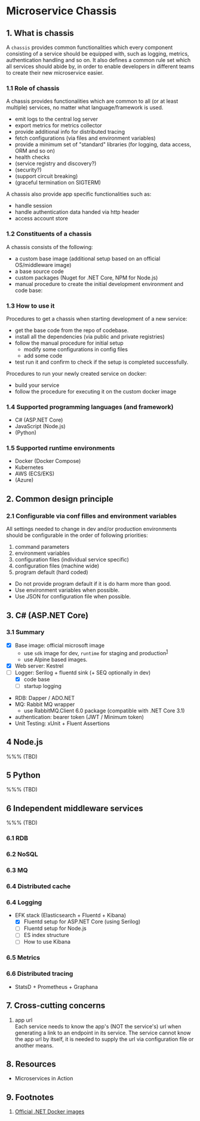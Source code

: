 # Microservice Chassis

## 1. What is chassis

A `chassis` provides common functionalities which every component consisting of a service
should be equipped with, such as logging, metrics, authentication handling and so on.
It also defines a common rule set which all services should abide by, in order to enable
developers in different teams to create their new microservice easier.

### 1.1 Role of chassis

A chassis provides functionalities which are common to all (or at least multiple) services, no matter what language/framework is used.

* emit logs to the central log server
* export metrics for metrics collector 
* provide additional info for distributed tracing
* fetch configurations (via files and environment variables)
* provide a minimum set of "standard" libraries (for logging, data access, ORM and so on)
* health checks
* (service registry and discovery?)
* (security?)
* (support circuit breaking)
* (graceful termination on SIGTERM)

A chassis also provide app specific functionalities such as:

* handle session
* handle authentication data handed via http header
* access account store

### 1.2 Constituents of a chassis

A chassis consists of the following:

* a custom base image (additional setup based on an official OS/middleware image)
* a base source code
* custom packages (Nuget for .NET Core, NPM for Node.js)
* manual procedure to create the initial development environment and code base:

### 1.3 How to use it

Procedures to get a chassis when starting development of a new service:

  * get the base code from the repo of codebase.
  * install all the dependencies (via public and private registries)
  * follow the manual procedure for initial setup
    * modify some configurations in config files
    * add some code
  * test run it and confirm to check if the setup is completed successfully.

Procedures to run your newly created service on docker:

  * build your service
  * follow the procedure for executing it on the custom docker image

### 1.4 Supported programming languages (and framework)

* C# (ASP.NET Core)
* JavaScript (Node.js)
* (Python)

### 1.5 Supported runtime environments

* Docker (Docker Compose)
* Kubernetes
* AWS (ECS/EKS)
* (Azure)

## 2. Common design principle

### 2.1 Configurable via conf filles and environment variables

All settings needed to change in dev and/or production environments should be configurable
in the order of following priorities:

1. command parameters
2. environment variables
3. configuration files (individual service specific)
4. configuration files (machine wide)
5. program default (hard coded)

* Do not provide program default if it is do harm more than good.
* Use environment variables when possible.
* Use JSON for configuration file when possible.

## 3. C# (ASP.NET Core)

### 3.1 Summary

* [x] Base image: official microsoft image
  * use `sdk` image for dev, `runtime` for staging and production<sup>[1](#fn1)</sup>
  * use Alpine based images.
* [x] Web server: Kestrel
* [ ] Logger: Serilog + fluentd sink (+ SEQ optionally in dev)
  * [x] code base
  * [ ] startup logging
* RDB: Dapper / ADO.NET
* MQ: Rabbit MQ wrapper
  * use RabbitMQ.Client 6.0 package (compatible with .NET Core 3.1)
* authentication: bearer token (JWT / Minimum token)
* Unit Testing: xUnit + Fluent Assertions

## 4 Node.js

%%% (TBD)

## 5 Python

%%% (TBD)

## 6 Independent middleware services

%%% (TBD)

### 6.1 RDB
### 6.2 NoSQL
### 6.3 MQ
### 6.4 Distributed cache
### 6.4 Logging

* EFK stack (Elasticsearch + Fluentd + Kibana)
  * [x] Fluentd setup for ASP.NET Core (using Serilog)
  * [ ] Fluentd setup for Node.js
  * [ ] ES index structure
  * [ ] How to use Kibana

### 6.5 Metrics
### 6.6 Distributed tracing

* StatsD + Prometheus + Graphana

## 7. Cross-cutting concerns

1. app url  
  Each service needs to know the app's (NOT the service's) url when generating a link to an endpoint in its service.
  The service cannot know the app url by itself, it is needed to supply the url via configuration file or another means.

## 8. Resources

* Microservices in Action 

## 9. Footnotes

1. <a name="aaa1">[Official .NET Docker images](https://docs.microsoft.com/ja-jp/dotnet/architecture/microservices/net-core-net-framework-containers/official-net-docker-images)</a>